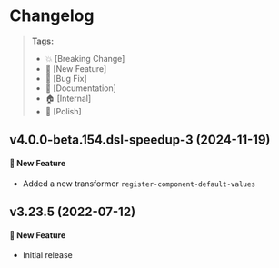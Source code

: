 Changelog
=========

> **Tags:**
> - :boom:       [Breaking Change]
> - :rocket:     [New Feature]
> - :bug:        [Bug Fix]
> - :memo:       [Documentation]
> - :house:      [Internal]
> - :nail_care:  [Polish]

## v4.0.0-beta.154.dsl-speedup-3 (2024-11-19)

#### :rocket: New Feature

* Added a new transformer `register-component-default-values`

## v3.23.5 (2022-07-12)

#### :rocket: New Feature

* Initial release

